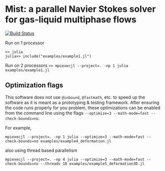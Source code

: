 # Mist: a parallel Navier Stokes solver for gas-liquid multiphase flows

[![Build Status](https://github.com/markowkes/Mist.jl/actions/workflows/CI.yml/badge.svg?branch=main)](https://github.com/markowkes/Mist.jl/actions/workflows/CI.yml?query=branch%3Amain)

Run on 1 processor
```
>> julia
julia>> include("examples/example1.jl")
```

Run on 2 processors
`>> mpiexecjl --project=. -np 1 julia examples/example1.jl`

## Optimization flags
This software does not use `@inbound`, `@fastmath`, etc. to speed up the software as it is meant as a prototyping & testing framework.  After ensuring the code runs properly for you problem, these optimizations can be enabled from the command line using the flags `--optimize=3 --math-mode=fast --check-bounds=no`.  

For example, 
```
mpiexecjl --project=. -np 1 julia --optimize=3 --math-mode=fast --check-bounds=no examples/example4_deformation.jl
```

also using thread based parallelism 
```
mpiexecjl --project=. -np 4 julia --optimize=3 --math-mode=fast --check-bounds=no --threads 10 examples/example5_deformation3D.jl
```
